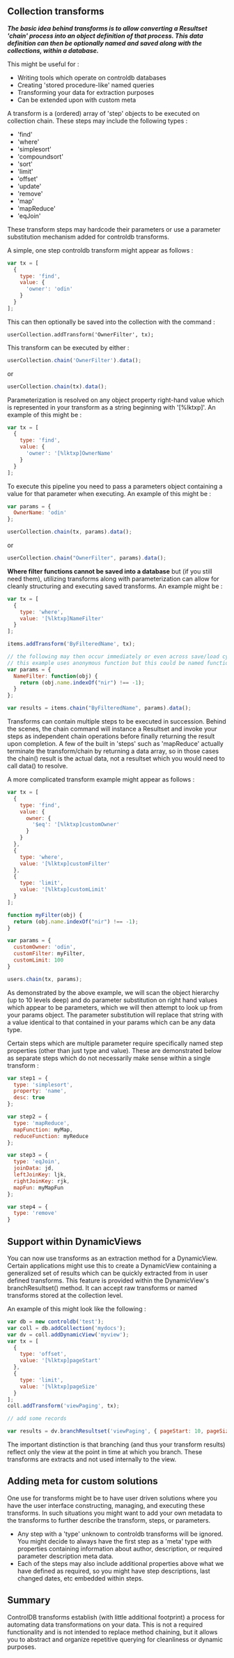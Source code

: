 ## Collection transforms

**_The basic idea behind transforms is to allow converting a Resultset 'chain' process into an object definition of that process.  This data definition can then be optionally named and saved along with the collections, within a  database._**

This might be useful for :  
* Writing tools which operate on controldb databases
* Creating 'stored procedure-like' named queries
* Transforming your data for extraction purposes
* Can be extended upon with custom meta

A transform is a (ordered) array of 'step' objects to be executed on collection chain.  These steps may include the following types : 
* 'find'
* 'where'
* 'simplesort'
* 'compoundsort'
* 'sort'
* 'limit'
* 'offset'
* 'update'
* 'remove'
* 'map'
* 'mapReduce'
* 'eqJoin' 

These transform steps may hardcode their parameters or use a parameter substitution mechanism added for controldb transforms.

A simple, one step controldb transform might appear as follows : 
```javascript
var tx = [
  {
    type: 'find',
    value: {
      'owner': 'odin'
    }
  }
];
```

This can then optionally be saved into the collection with the command : 
```
userCollection.addTransform('OwnerFilter', tx);
```

This transform can be executed by either : 
```javascript
userCollection.chain('OwnerFilter').data();
```

or 

```javascript
userCollection.chain(tx).data();
```

Parameterization is resolved on any object property right-hand value which is represented in your transform as a string beginning with '[%lktxp]'.  An example of this might be : 
```javascript
var tx = [
  {
    type: 'find',
    value: {
      'owner': '[%lktxp]OwnerName'
    }
  }
];
```

To execute this pipeline you need to pass a parameters object containing a value for that parameter when executing.  An example of this might be : 

```javascript
var params = {
  OwnerName: 'odin'
};

userCollection.chain(tx, params).data();
```

or

```javascript
userCollection.chain("OwnerFilter", params).data();
```

**Where filter functions cannot be saved into a database** but (if you still need them), utilizing transforms along with parameterization can allow for cleanly structuring and executing saved transforms.  An example might be : 
```javascript
var tx = [
  {
    type: 'where',
    value: '[%lktxp]NameFilter'
  }
];

items.addTransform('ByFilteredName', tx);

// the following may then occur immediately or even across save/load cycles
// this example uses anonymous function but this could be named function reference as well
var params = {
  NameFilter: function(obj) {
    return (obj.name.indexOf("nir") !== -1);
  }
};

var results = items.chain("ByFilteredName", params).data();

```

Transforms can contain multiple steps to be executed in succession.  Behind the scenes, the chain command will instance a Resultset and invoke your steps as independent chain operations before finally returning the result upon completion.  A few of the built in 'steps' such as 'mapReduce' actually terminate the transform/chain by returning a data array, so in those cases the chain() result is the actual data, not a resultset which you would need to call data() to resolve.

A more complicated transform example might appear as follows : 
```javascript
var tx = [
  {
    type: 'find',
    value: {
      owner: {
        '$eq': '[%lktxp]customOwner'
      }
    }
  },
  {
    type: 'where',
    value: '[%lktxp]customFilter'
  },
  {
    type: 'limit',
    value: '[%lktxp]customLimit'
  }
];

function myFilter(obj) {
  return (obj.name.indexOf("nir") !== -1);
}

var params = {
  customOwner: 'odin',
  customFilter: myFilter,
  customLimit: 100
}

users.chain(tx, params);
```

As demonstrated by the above example, we will scan the object hierarchy (up to 10 levels deep) and do parameter substitution on right hand values which appear to be parameters, which we will then attempt to look up from your params object.  The parameter substitution will replace that string with a value identical to that contained in your params which can be any data type.

Certain steps which are multiple parameter require specifically named step properties (other than just type and value).  These are demonstrated below as separate steps which do not necessarily make sense within a single transform : 

```javascript
var step1 = {
  type: 'simplesort',
  property: 'name',
  desc: true
};

var step2 = {
  type: 'mapReduce',
  mapFunction: myMap,
  reduceFunction: myReduce
};

var step3 = {
  type: 'eqJoin',
  joinData: jd,
  leftJoinKey: ljk,
  rightJoinKey: rjk,
  mapFun: myMapFun
};

var step4 = {
  type: 'remove'
}
```
## Support within DynamicViews

You can now use transforms as an extraction method for a DynamicView.  Certain applications might use this to create a DynamicView containing a generalized set of results which can be quickly extracted from in user defined transforms.  This feature is provided within the DynamicView's branchResultset() method.  It can accept raw transforms or named transforms stored at the collection level.

An example of this might look like the following : 
```javascript
var db = new controldb('test');
var coll = db.addCollection('mydocs');
var dv = coll.addDynamicView('myview');
var tx = [
  {
    type: 'offset',
    value: '[%lktxp]pageStart'
  },
  {
    type: 'limit',
    value: '[%lktxp]pageSize'
  }
];
coll.addTransform('viewPaging', tx);

// add some records

var results = dv.branchResultset('viewPaging', { pageStart: 10, pageSize: 10 }).data();

```

The important distinction is that branching (and thus your transform results) reflect only the view at the point in time at which you branch.  These transforms are extracts and not used internally to the view.

## Adding meta for custom solutions

One use for transforms might be to have user driven solutions where you have the user interface constructing, managing, and executing these transforms.  In such situations you might want to add your own metadata to the transforms to further describe the transform, steps, or parameters.

- Any step with a 'type' unknown to controldb transforms will be ignored.  You might decide to always have the first step as a 'meta' type with properties containing information about author, description, or required parameter description meta data.  
- Each of the steps may also include additional properties above what we have defined as required, so you might have step descriptions, last changed dates, etc embedded within steps.

## Summary
ControlDB transforms establish (with little additional footprint) a process for automating data transformations on your data.  This is not a required functionality and is not intended to replace method chaining, but it allows you to abstract and organize repetitive querying for cleanliness or dynamic purposes.
